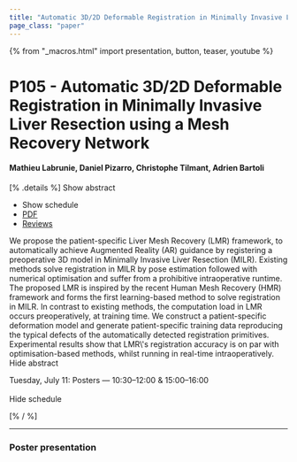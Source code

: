 ```yaml
---
title: "Automatic 3D/2D Deformable Registration in Minimally Invasive Liver Resection using a Mesh Recovery Network"
page_class: "paper"
---
```


{% from "_macros.html" import presentation, button, teaser, youtube %}

# P105 - Automatic 3D/2D Deformable Registration in Minimally Invasive Liver Resection using a Mesh Recovery Network

#### Mathieu Labrunie, Daniel Pizarro, Christophe Tilmant, Adrien Bartoli

[% .details %]
<a class="toggle_visibility" data-selector=".abstract" data-level="3">Show abstract</a>
- <a class="toggle_visibility" data-selector=".schedule" data-level="3">Show schedule</a>
- <a href="https://openreview.net/pdf?id=nG87JqzSMc">PDF</a>
- <a href="https://openreview.net/forum?id=nG87JqzSMc">Reviews</a>

<p>
    <span class="abstract">
        We propose the patient-specific Liver Mesh Recovery (LMR) framework, to automatically achieve Augmented Reality (AR) guidance by registering a preoperative 3D model in Minimally Invasive Liver Resection (MILR). Existing methods solve registration in MILR by pose estimation followed with numerical optimisation and suffer from a prohibitive intraoperative runtime. The proposed LMR is inspired by the recent Human Mesh Recovery (HMR) framework and forms the first learning-based method to solve registration in MILR. In contrast to existing methods, the computation load in LMR occurs preoperatively, at training time. We construct a patient-specific deformation model and generate patient-specific training data reproducing the typical defects of the automatically detected registration primitives. Experimental results show that LMR\'s registration accuracy is on par with optimisation-based methods, whilst running in real-time intraoperatively.
        <br>
        <span class="actions"><a class="toggle_visibility" data-level="2">Hide abstract</a></span>
    </span>
</p>

<p>
    <span class="schedule">
        Tuesday, July 11: Posters — 10:30–12:00 & 15:00–16:00<br>
        <br>
        <span class="actions"><a class="toggle_visibility" data-level="2">Hide schedule</a></span>
    </span>
</p>
[% / %]

---


### Poster presentation
